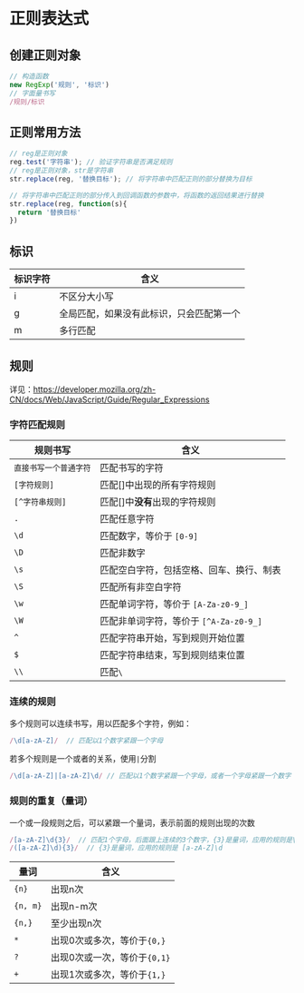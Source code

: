 # 正则表达式

## 创建正则对象

```js
// 构造函数
new RegExp('规则', '标识')
// 字面量书写
/规则/标识
```

## 正则常用方法

```js
// reg是正则对象
reg.test('字符串'); // 验证字符串是否满足规则
// reg是正则对象，str是字符串
str.replace(reg, '替换目标'); // 将字符串中匹配正则的部分替换为目标

// 将字符串中匹配正则的部分传入到回调函数的参数中，将函数的返回结果进行替换
str.replace(reg, function(s){
  return '替换目标'
})
```

## 标识

| 标识字符 | 含义                                     |
| -------- | ---------------------------------------- |
| i        | 不区分大小写                             |
| g        | 全局匹配，如果没有此标识，只会匹配第一个 |
| m        | 多行匹配                                 |

## 规则

详见：https://developer.mozilla.org/zh-CN/docs/Web/JavaScript/Guide/Regular_Expressions

### 字符匹配规则

| 规则书写               | 含义                                     |
| ---------------------- | ---------------------------------------- |
| `直接书写一个普通字符` | 匹配书写的字符                           |
| `[字符规则]`           | 匹配[]中出现的所有字符规则               |
| `[^字符串规则]`        | 匹配[]中**没有**出现的字符规则           |
| `.`                    | 匹配任意字符                             |
| `\d`                   | 匹配数字，等价于 `[0-9]`                 |
| `\D`                   | 匹配非数字                               |
| `\s`                   | 匹配空白字符，包括空格、回车、换行、制表 |
| `\S`                   | 匹配所有非空白字符                       |
| `\w`                   | 匹配单词字符，等价于 `[A-Za-z0-9_]`      |
| `\W`                   | 匹配非单词字符，等价于 `[^A-Za-z0-9_]`   |
| `^`                    | 匹配字符串开始，写到规则开始位置         |
| `$`                    | 匹配字符串结束，写到规则结束位置         |
| `\\`                   | 匹配`\`                                  |

### 连续的规则

多个规则可以连续书写，用以匹配多个字符，例如：

```js
/\d[a-zA-Z]/  // 匹配以1个数字紧跟一个字母
```

若多个规则是一个或者的关系，使用`|`分割

```js
/\d[a-zA-Z]|[a-zA-Z]\d/ // 匹配以1个数字紧跟一个字母，或者一个字母紧跟一个数字
```

### 规则的重复（量词）

一个或一段规则之后，可以紧跟一个量词，表示前面的规则出现的次数

```js
/[a-zA-Z]\d{3}/  // 匹配1个字母，后面跟上连续的3个数字，{3}是量词，应用的规则是\d
/([a-zA-Z]\d){3}/  // {3}是量词，应用的规则是 [a-zA-Z]\d
```

| 量词     | 含义                         |
| -------- | ---------------------------- |
| `{n}`    | 出现n次                      |
| `{n, m}` | 出现n-m次                    |
| `{n,}`   | 至少出现n次                  |
| `*`      | 出现0次或多次，等价于`{0,}`  |
| `?`      | 出现0次或一次，等价于`{0,1}` |
| `+`      | 出现1次或多次，等价于`{1,}`  |
